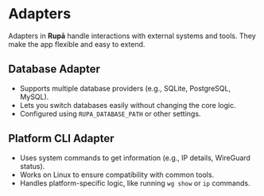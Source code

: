 # Adapters

Adapters in **Rupā** handle interactions with external systems and tools. They make the app flexible and easy to extend.

## Database Adapter
- Supports multiple database providers (e.g., SQLite, PostgreSQL, MySQL).
- Lets you switch databases easily without changing the core logic.
- Configured using `RUPA_DATABASE_PATH` or other settings.

## Platform CLI Adapter
- Uses system commands to get information (e.g., IP details, WireGuard status).
- Works on Linux to ensure compatibility with common tools.
- Handles platform-specific logic, like running `wg show` or `ip` commands.
